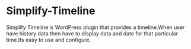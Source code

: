 # Simplify-Timeline
Simplify Timeline is WordPress plugin that provides a timeline.When user have history data then have to display data and date for that particular time.Its easy to use and configure.
